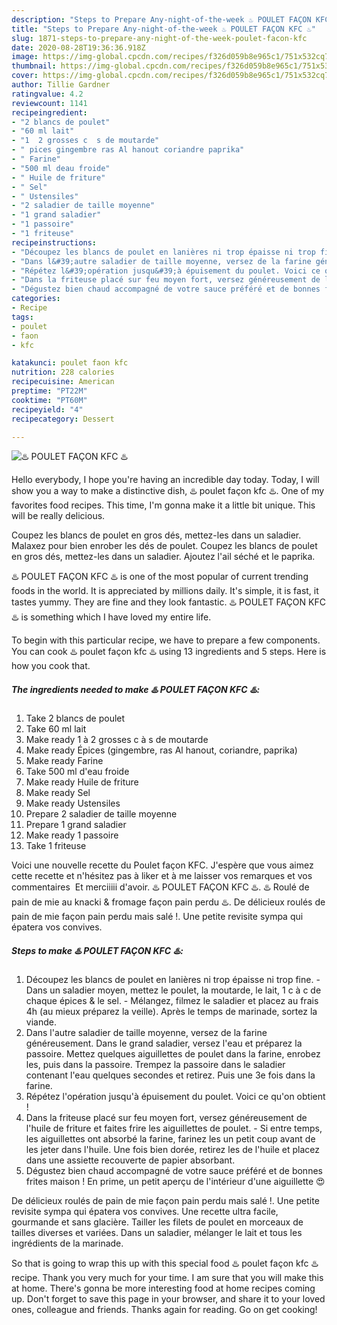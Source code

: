 ```yaml
---
description: "Steps to Prepare Any-night-of-the-week ♨️ POULET FAÇON KFC ♨️"
title: "Steps to Prepare Any-night-of-the-week ♨️ POULET FAÇON KFC ♨️"
slug: 1871-steps-to-prepare-any-night-of-the-week-poulet-facon-kfc
date: 2020-08-28T19:36:36.918Z
image: https://img-global.cpcdn.com/recipes/f326d059b8e965c1/751x532cq70/♨️-poulet-facon-kfc-♨️-photo-principale-de-la-recette.jpg
thumbnail: https://img-global.cpcdn.com/recipes/f326d059b8e965c1/751x532cq70/♨️-poulet-facon-kfc-♨️-photo-principale-de-la-recette.jpg
cover: https://img-global.cpcdn.com/recipes/f326d059b8e965c1/751x532cq70/♨️-poulet-facon-kfc-♨️-photo-principale-de-la-recette.jpg
author: Tillie Gardner
ratingvalue: 4.2
reviewcount: 1141
recipeingredient:
- "2 blancs de poulet"
- "60 ml lait"
- "1  2 grosses c  s de moutarde"
- " pices gingembre ras Al hanout coriandre paprika"
- " Farine"
- "500 ml deau froide"
- " Huile de friture"
- " Sel"
- " Ustensiles"
- "2 saladier de taille moyenne"
- "1 grand saladier"
- "1 passoire"
- "1 friteuse"
recipeinstructions:
- "Découpez les blancs de poulet en lanières ni trop épaisse ni trop fine. Dans un saladier moyen, mettez le poulet, la moutarde, le lait, 1 c à c de chaque épices &amp; le sel. Mélangez, filmez le saladier et placez au frais 4h (au mieux préparez la veille). Après le temps de marinade, sortez la viande."
- "Dans l&#39;autre saladier de taille moyenne, versez de la farine généreusement. Dans le grand saladier, versez l&#39;eau et préparez la passoire. Mettez quelques aiguillettes de poulet dans la farine, enrobez les, puis dans la passoire. Trempez la passoire dans le saladier contenant l&#39;eau quelques secondes et retirez. Puis une 3e fois dans la farine."
- "Répétez l&#39;opération jusqu&#39;à épuisement du poulet. Voici ce qu&#39;on obtient !"
- "Dans la friteuse placé sur feu moyen fort, versez généreusement de l&#39;huile de friture et faites frire les aiguillettes de poulet. Si entre temps, les aiguillettes ont absorbé la farine, farinez les un petit coup avant de les jeter dans l&#39;huile. Une fois bien dorée, retirez les de l&#39;huile et placez dans une assiette recouverte de papier absorbant."
- "Dégustez bien chaud accompagné de votre sauce préféré et de bonnes frites maison ! En prime, un petit aperçu de l&#39;intérieur d&#39;une aiguillette 😍"
categories:
- Recipe
tags:
- poulet
- faon
- kfc

katakunci: poulet faon kfc 
nutrition: 228 calories
recipecuisine: American
preptime: "PT22M"
cooktime: "PT60M"
recipeyield: "4"
recipecategory: Dessert

---
```



![♨️ POULET FAÇON KFC ♨️](https://img-global.cpcdn.com/recipes/f326d059b8e965c1/751x532cq70/♨️-poulet-facon-kfc-♨️-photo-principale-de-la-recette.jpg)

Hello everybody, I hope you're having an incredible day today. Today, I will show you a way to make a distinctive dish, ♨️ poulet façon kfc ♨️. One of my favorites food recipes. This time, I'm gonna make it a little bit unique. This will be really delicious.

Coupez les blancs de poulet en gros dés, mettez-les dans un saladier. Malaxez pour bien enrober les dés de poulet. Coupez les blancs de poulet en gros dés, mettez-les dans un saladier. Ajoutez l&#39;ail séché et le paprika.

♨️ POULET FAÇON KFC ♨️ is one of the most popular of current trending foods in the world. It is appreciated by millions daily. It's simple, it is fast, it tastes yummy. They are fine and they look fantastic. ♨️ POULET FAÇON KFC ♨️ is something which I have loved my entire life.


To begin with this particular recipe, we have to prepare a few components. You can cook ♨️ poulet façon kfc ♨️ using 13 ingredients and 5 steps. Here is how you cook that.

<!--inarticleads1-->

##### The ingredients needed to make ♨️ POULET FAÇON KFC ♨️:

1. Take 2 blancs de poulet
1. Take 60 ml lait
1. Make ready 1 à 2 grosses c à s de moutarde
1. Make ready  Épices (gingembre, ras Al hanout, coriandre, paprika)
1. Make ready  Farine
1. Take 500 ml d&#39;eau froide
1. Make ready  Huile de friture
1. Make ready  Sel
1. Make ready  Ustensiles
1. Prepare 2 saladier de taille moyenne
1. Prepare 1 grand saladier
1. Make ready 1 passoire
1. Take 1 friteuse


Voici une nouvelle recette du Poulet façon KFC. J&#39;espère que vous aimez cette recette et n&#39;hésitez pas à liker et à me laisser vos remarques et vos commentaires ️ Et merciiiii d&#39;avoir. ♨️ POULET FAÇON KFC ♨️. ♨️ Roulé de pain de mie au knacki &amp; fromage façon pain perdu ♨️. De délicieux roulés de pain de mie façon pain perdu mais salé !. Une petite revisite sympa qui épatera vos convives. 

<!--inarticleads2-->

##### Steps to make ♨️ POULET FAÇON KFC ♨️:

1. Découpez les blancs de poulet en lanières ni trop épaisse ni trop fine. - Dans un saladier moyen, mettez le poulet, la moutarde, le lait, 1 c à c de chaque épices &amp; le sel. - Mélangez, filmez le saladier et placez au frais 4h (au mieux préparez la veille). Après le temps de marinade, sortez la viande.
1. Dans l&#39;autre saladier de taille moyenne, versez de la farine généreusement. Dans le grand saladier, versez l&#39;eau et préparez la passoire. Mettez quelques aiguillettes de poulet dans la farine, enrobez les, puis dans la passoire. Trempez la passoire dans le saladier contenant l&#39;eau quelques secondes et retirez. Puis une 3e fois dans la farine.
1. Répétez l&#39;opération jusqu&#39;à épuisement du poulet. Voici ce qu&#39;on obtient !
1. Dans la friteuse placé sur feu moyen fort, versez généreusement de l&#39;huile de friture et faites frire les aiguillettes de poulet. - Si entre temps, les aiguillettes ont absorbé la farine, farinez les un petit coup avant de les jeter dans l&#39;huile. Une fois bien dorée, retirez les de l&#39;huile et placez dans une assiette recouverte de papier absorbant.
1. Dégustez bien chaud accompagné de votre sauce préféré et de bonnes frites maison ! En prime, un petit aperçu de l&#39;intérieur d&#39;une aiguillette 😍


De délicieux roulés de pain de mie façon pain perdu mais salé !. Une petite revisite sympa qui épatera vos convives. Une recette ultra facile, gourmande et sans glacière. Tailler les filets de poulet en morceaux de tailles diverses et variées. Dans un saladier, mélanger le lait et tous les ingrédients de la marinade. 

So that is going to wrap this up with this special food ♨️ poulet façon kfc ♨️ recipe. Thank you very much for your time. I am sure that you will make this at home. There's gonna be more interesting food at home recipes coming up. Don't forget to save this page in your browser, and share it to your loved ones, colleague and friends. Thanks again for reading. Go on get cooking!
